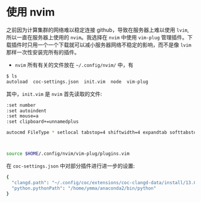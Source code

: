 # 使用 nvim



之前因为计算集群的网络难以稳定连接 github，导致在服务器上难以使用 `lvim`, 所以一直在服务器上使用的 `nvim`。我选择在 `nvim` 中使用 `vim-plug` 管理插件。下载插件时只用一个一个下载就可以减小服务器网络不稳定的影响，而不是像 `lvim` 那样一次性安装完所有的插件。

* `nvim`  所有有关的文件放在 `~/.config/nvim/` 中，有
```bash
$ ls
autoload  coc-settings.json  init.vim  node  vim-plug
```

其中，`init.vim` 是 `nvim` 首先读取的文件:
```bash
:set number
:set autoindent
:set mouse=a
:set clipboard+=unnamedplus

autocmd FileType * setlocal tabstop=4 shiftwidth=4 expandtab softtabstop=4



source $HOME/.config/nvim/vim-plug/plugins.vim
```


在 `coc-settings.json` 中对部分插件进行进一步的设置:
```bash
{
  "clangd.path": "~/.config/coc/extensions/coc-clangd-data/install/13.0.0/clangd_13.0.0/bin/clangd",
  "python.pythonPath": "/home/ymma/anaconda2/bin/python"
}
```

<!--stackedit_data:
eyJoaXN0b3J5IjpbMzQ1NDkxOTk5LC0zNjAxMjU3MDEsLTE1OT
k1MDI2MTldfQ==
-->